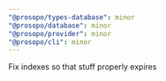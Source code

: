 ```yaml
---
"@prosopo/types-database": minor
"@prosopo/database": minor
"@prosopo/provider": minor
"@prosopo/cli": minor
---
```


Fix indexes so that stuff properly expires
  